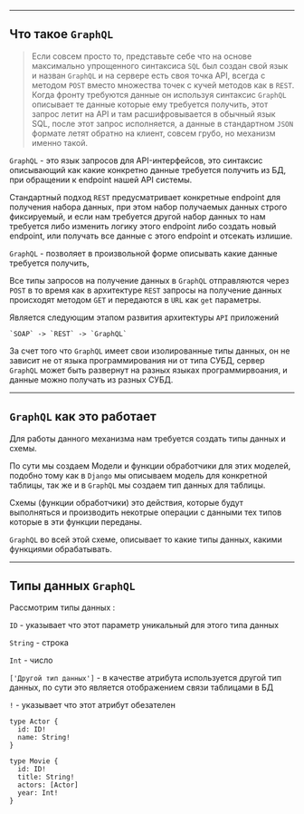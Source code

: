 [//]: # ([Почитать №!]&#40;https://webdevblog.ru/sozdanie-api-interfejsa-graphql-s-pomoshhju-django/&#41;)

[//]: # ()
[//]: # ([Почитать №!]&#40;https://github.com/hasura/graphql-engine/blob/master/translations/README.russian.md&#41;)

[//]: # ()
[//]: # ([Почитать №2]&#40;https://temofeev.ru/info/articles/rabota-s-graphql-cherez-hasura-dlya-sistemnykh-analitikov-i-qa/&#41;)

[//]: # (Обучение hasura)

[//]: # ()
[//]: # (    https://medium.com/open-graphql/effortless-real-time-graphql-api-with-serverless-business-logic-running-in-any-cloud-8585e4ed6fa3)

[//]: # (    https://hasura.io/learn/)

[//]: # ()
[//]: # ()
[//]: # (Бизнес логика в hasura)

[//]: # ()
[//]: # (    https://hasura.io/learn/graphql/hasura/custom-business-logic/5-create-event-trigger/)

[//]: # (    https://dev.to/vladimirnovick/different-ways-of-adding-your-business-logic-to-hasura-16d)

---
Что такое `GraphQL`
---

>Если совсем просто то, представьте себе что на основе максимально
>упрощенного синтаксиса `SQL` был создан свой язык и назван `GraphQL`
> и на сервере есть своя точка API, всегда с методом `POST` вместо 
> множества точек с кучей методов как в `REST`. Когда фронту требуются
> данные он используя синтаксис `GraphQL` описывает те данные которые
> ему требуется получить, этот запрос летит на API и там расшифровывается
> в обычный язык SQL, после этот запрос исполняется, а данные в стандартном
> `JSON` формате летят обратно на клиент, совсем грубо, но механизм именно
> такой.

`GraphQL` - это язык запросов для API-интерфейсов, это синтаксис
описывающий как какие конкретно данные требуется получить из БД, 
при обращении к endpoint нашей API системы.

Стандартный подход `REST` предусматривает конкретные endpoint
для получения набора данных, при этом набор получаемых данных строго
фиксируемый, и если нам требуется другой набор данных то нам требуется 
либо изменить логику этого endpoint либо создать новый endpoint, или
получать все данные с этого endpoint и отсекать излишие.

`GraphQL` - позволяет в произвольной форме описывать какие данные 
требуется получить,

Все типы запросов на получение данных в `GraphQL` отправляются
через `POST` в то время как в архитектуре `REST` запросы на 
получение данных происходят методом `GET` и передаются в `URL`
как `get` параметры. 

Является следующим этапом развития архитектуры `API` приложений

    `SOAP` -> `REST` -> `GraphQL`

За счет того что `GraphQL` имеет свои изолированные типы данных, 
он не зависит не от языка программирования ни от типа СУБД, сервер
`GraphQL` может быть развернут на разных языках программирвоания,
и данные можно получать из разных СУБД.

[//]: # (---)

[//]: # (Модуль `Graphene`)

[//]: # (---)

[//]: # (`Graphene` - модуль для работы с `GraphQL` имеет интеграцию с )

[//]: # (`Djnago` позволяет развернуть сервер для обработки запросов`GraphQL`)

---
`GraphQL` как это работает
---
Для работы данного механизма нам требуется создать типы данных и 
схемы.

По сути мы создаем Модели и функции обработчики для этих моделей, 
подобно тому как в `Django` мы описываем модель для конкретной таблицы,
так же и в `GraphQL` мы создаем тип данных для таблицы.

Схемы (функции обработчики) это действия, которые будут выполняться 
и производить некотрые операции с данными тех типов которые в эти
функции переданы.

`GraphQL` во всей этой схеме, описывает то какие типы данных,
какими функциями обрабатывать.

---
Типы данных `GraphQL` 
---

Рассмотрим типы данных :

`ID` - указывает что этот параметр уникальный для этого типа данных

`String` - строка

`Int` - число

`['Другой тип данных']` - в качестве атрибута используется другой 
тип данных, по сути это является отображением связи таблицами в БД

`!` - указывает что этот атрибут обезателен

```text
type Actor {  
  id: ID!
  name: String!
}

type Movie {  
  id: ID!
  title: String!
  actors: [Actor]
  year: Int!
}
```

